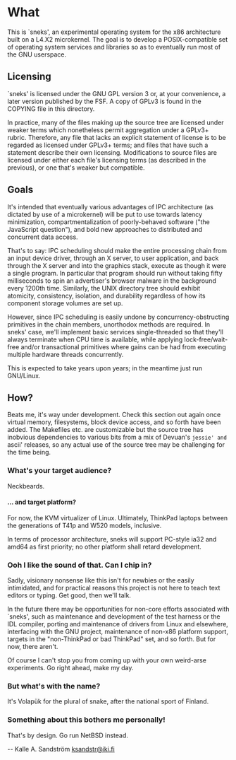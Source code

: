 
What
====

This is `sneks', an experimental operating system for the x86 architecture
built on a L4.X2 microkernel. The goal is to develop a POSIX-compatible set of
operating system services and libraries so as to eventually run most of the
GNU userspace.


Licensing
---------

`sneks' is licensed under the GNU GPL version 3 or, at your convenience, a
later version published by the FSF. A copy of GPLv3 is found in the COPYING
file in this directory.

In practice, many of the files making up the source tree are licensed under
weaker terms which nonetheless permit aggregation under a GPLv3+ rubric.
Therefore, any file that lacks an explicit statement of license is to be
regarded as licensed under GPLv3+ terms; and files that have such a statement
describe their own licensing. Modifications to source files are licensed under
either each file's licensing terms (as described in the previous), or one
that's weaker but compatible.


Goals
-----

It's intended that eventually various advantages of IPC architecture (as
dictated by use of a microkernel) will be put to use towards latency
minimization, compartmentalization of poorly-behaved software ("the JavaScript
question"), and bold new approaches to distributed and concurrent data access.

That's to say: IPC scheduling should make the entire processing chain from an
input device driver, through an X server, to user application, and back
through the X server and into the graphics stack, execute as though it were a
single program. In particular that program should run without taking fifty
milliseconds to spin an advertiser's browser malware in the background every
1200th time. Similarly, the UNIX directory tree should exhibit atomicity,
consistency, isolation, and durability regardless of how its component storage
volumes are set up.

However, since IPC scheduling is easily undone by concurrency-obstructing
primitives in the chain members, unorthodox methods are required. In sneks'
case, we'll implement basic services single-threaded so that they'll always
terminate when CPU time is available, while applying lock-free/wait-free
and/or transactional primitives where gains can be had from executing multiple
hardware threads concurrently.

This is expected to take years upon years; in the meantime just run GNU/Linux.


How?
----

Beats me, it's way under development. Check this section out again once
virtual memory, filesystems, block device access, and so forth have been
added. The Makefiles etc. are customizable but the source tree has inobvious
dependencies to various bits from a mix of Devuan's `jessie' and `ascii'
releases, so any actual use of the source tree may be challenging for the time
being.


### What's your target audience? ###

Neckbeards.


#### ... and target platform? ####

For now, the KVM virtualizer of Linux. Ultimately, ThinkPad laptops between
the generations of T41p and W520 models, inclusive.

In terms of processor architecture, sneks will support PC-style ia32 and amd64
as first priority; no other platform shall retard development.


### Ooh I like the sound of that. Can I chip in? ###

Sadly, visionary nonsense like this isn't for newbies or the easily
intimidated, and for practical reasons this project is not here to teach text
editors or typing. Get good, then we'll talk.

In the future there may be opportunities for non-core efforts associated with
`sneks', such as maintenance and development of the test harness or the IDL
compiler, porting and maintenance of drivers from Linux and elsewhere,
interfacing with the GNU project, maintenance of non-x86 platform support,
targets in the "non-ThinkPad or bad ThinkPad" set, and so forth. But for now,
there aren't.

Of course I can't stop you from coming up with your own weird-arse
experiments. Go right ahead, make my day.


### But what's with the name? ###

It's Volapük for the plural of snake, after the national sport of Finland.


### Something about this bothers me personally! ###

That's by design. Go run NetBSD instead.


  -- Kalle A. Sandström <ksandstr@iki.fi>
